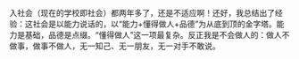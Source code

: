 入社会（现在的学校即社会）都两年多了，还是不适应啊！还好，我总结出了经验：这社会是以能力说话的，以“能力+懂得做人+品德”为从底到顶的金字塔。能力是基础，品德是点缀。“懂得做人”这一项最复杂。反正我是不会做人的：做人不做事，做事不做人，无一知己、无一朋友，无一对手不敢说。 